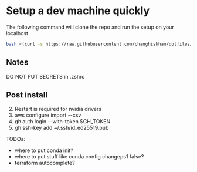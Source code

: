 # Setup a dev machine quickly

The following command will clone the repo and run the setup on your localhost

```bash
bash <(curl -s https://raw.githubusercontent.com/changhiskhan/dotfiles/main/bootstrap.sh)
```

## Notes

DO NOT PUT SECRETS in .zshrc

## Post install
2. Restart is required for nvidia drivers
3. aws configure import --csv <credentials>
4. gh auth login --with-token $GH_TOKEN
5. gh ssh-key add ~/.ssh/id_ed25519.pub


TODOs:

- where to put conda init?
- where to put stuff like conda config changeps1 false?
- terraform autocomplete?
